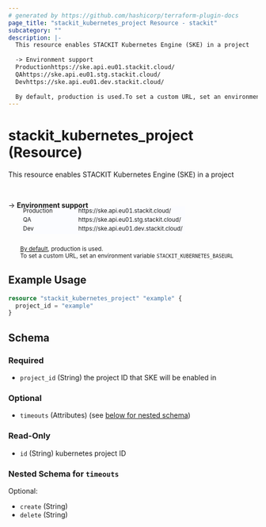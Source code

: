 ```yaml
---
# generated by https://github.com/hashicorp/terraform-plugin-docs
page_title: "stackit_kubernetes_project Resource - stackit"
subcategory: ""
description: |-
  This resource enables STACKIT Kubernetes Engine (SKE) in a project
  
  -> Environment support
  Productionhttps://ske.api.eu01.stackit.cloud/
  QAhttps://ske.api.eu01.stg.stackit.cloud/
  Devhttps://ske.api.eu01.dev.stackit.cloud/
  
  By default, production is used.To set a custom URL, set an environment variable STACKITKUBERNETESBASEURL
---
```


# stackit_kubernetes_project (Resource)

This resource enables STACKIT Kubernetes Engine (SKE) in a project

<br />

-> __Environment support__<br /><table style='border-collapse: separate; border-spacing: 0px; margin-top:-20px; margin-left: 24px; font-size: smaller;'>
<tr><td style='width: 100px; background: #fbfcff; border: none;'>Production</td><td style='background: #fbfcff; border: none;'>https://ske.api.eu01.stackit.cloud/</td></tr>
<tr><td style='background: #fbfcff; border: none;'>QA</td><td style='background: #fbfcff; border: none;'>https://ske.api.eu01.stg.stackit.cloud/</td></tr>
<tr><td style='background: #fbfcff; border: none;'>Dev</td><td style='background: #fbfcff; border: none;'>https://ske.api.eu01.dev.stackit.cloud/</td></tr>
</table><br />
<small style='margin-left: 24px; margin-top: -5px; display: inline-block;'><a href="https://registry.terraform.io/providers/SchwarzIT/stackit/latest/docs#environment">By default</a>, production is used.<br />To set a custom URL, set an environment variable <code>STACKIT_KUBERNETES_BASEURL</code></small>

## Example Usage

```terraform
resource "stackit_kubernetes_project" "example" {
  project_id = "example"
}
```

<!-- schema generated by tfplugindocs -->
## Schema

### Required

- `project_id` (String) the project ID that SKE will be enabled in

### Optional

- `timeouts` (Attributes) (see [below for nested schema](#nestedatt--timeouts))

### Read-Only

- `id` (String) kubernetes project ID

<a id="nestedatt--timeouts"></a>
### Nested Schema for `timeouts`

Optional:

- `create` (String)
- `delete` (String)



